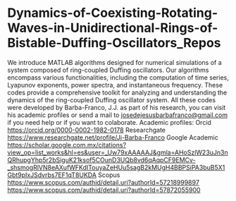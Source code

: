 # Dynamics-of-Coexisting-Rotating-Waves-in-Unidirectional-Rings-of-Bistable-Duffing-Oscillators_Repos
We introduce MATLAB algorithms designed for numerical simulations of a system composed of ring-coupled Duffing oscillators. 
Our algorithms encompass various functionalities, including the computation of time series, Lyapunov exponents, power spectra, and instantaneous frequency. 
These codes provide a comprehensive toolkit for analyzing and understanding the dynamics of the ring-coupled Duffing oscillator system.
All these codes were developed by Barba-Franco, J.J. as part of his research, you can visit his academic profiles or send a mail to josedejesusbarbafranco@gmail.com if you need help or if you want to colaborate.
Academic profiles: 
Orcid
https://orcid.org/0000-0002-1982-0178
Researchgate
https://www.researchgate.net/profile/Jj-Barba-Franco
Google Academic
https://scholar.google.com.mx/citations?view_op=list_works&hl=es&user=_Uw79xAAAAAJ&gmla=AHoSzlW23uJn3nQRhupgYhp5r2bSiguK21ksof5COunD3UQb8vd6qAqpCF9EMCv-_shsmogRlVN8eAXufWFKdITouyaZeHUu5sagB2kMUgH4BBPSiPA3buB5X1Gbt9pIxJSdvrbs7EF1qT8UKDA
Scopus
https://www.scopus.com/authid/detail.uri?authorId=57218999897
https://www.scopus.com/authid/detail.uri?authorId=57872055900


